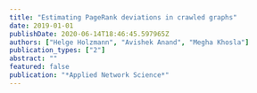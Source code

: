 ```yaml
---
title: "Estimating PageRank deviations in crawled graphs"
date: 2019-01-01
publishDate: 2020-06-14T18:46:45.597965Z
authors: ["Helge Holzmann", "Avishek Anand", "Megha Khosla"]
publication_types: ["2"]
abstract: ""
featured: false
publication: "*Applied Network Science*"
---
```


